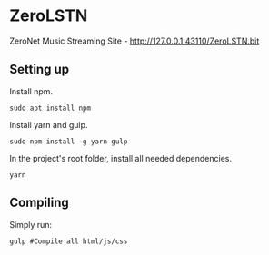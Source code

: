 # ZeroLSTN

ZeroNet Music Streaming Site - http://127.0.0.1:43110/ZeroLSTN.bit

## Setting up

Install npm.

```
sudo apt install npm
```

Install yarn and gulp.

```
sudo npm install -g yarn gulp
```

In the project's root folder, install all needed dependencies.

```
yarn
```

## Compiling

Simply run:

```
gulp #Compile all html/js/css
```